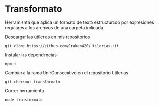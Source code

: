 # Transformato
Herramienta que aplica un formato de texto estructurado por expresiones regulares a los archivos de una carpeta indicada

Descargar las utilerias en mis repositorios

    git clone https://github.com/Craken420/Utilerias.git
   
Instalar las dependencias

    npm i

Cambiar a la rama UnirConsecutivo en el repositorio Utilerias

    git checkout transformato

Correr herramienta

    node transformato
